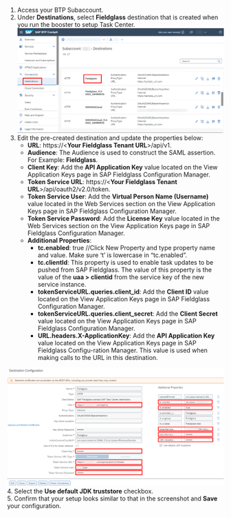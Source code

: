 1. Access your BTP Subaccount.  
2. Under **Destinations**, select **Fieldglass** destination that is created when you run the booster to setup Task Center.
![Configure BTP Destinations 1](images/D1.png)
3. Edit the pre-created destination and update the properties below:
   * __URL__: https://<**Your Fieldglass Tenant URL**>/api/v1.
   * __Audience__: The Audience is used to construct the SAML assertion. For Example: **Fieldglass**.
   * __Client Key__: Add the **API Application Key** value located on the View Application Keys page in SAP Fieldglass Configuration Manager.
   * __Token Service URL__: https://<**Your Fieldglass Tenant URL**>/api/oauth2/v2.0/token.
   * __Token Service User__: Add the **Virtual Person Name (Username)** value located in the Web Services section on the View Application Keys page in SAP Fieldglass Configuration Manager.
   * __Token Service Password__: Add the **License Key** value located in the Web Services section on the View Application Keys page in SAP Fieldglass Configuration Manager.
   * __Additional Properties__:
        * __tc.enabled__: true  //Click New Property and type property name and value.  Make sure ‘t’ is lowercase in “tc.enabled”.
        * __tc.clientId__: This property is used to enable task updates to be pushed from SAP Fieldglass. The value of this property is the value of the **uaa > clientid** from the service key of the new service instance.
        * __tokenServiceURL.queries.client_id__: Add the **Client ID** value located on the View Application Keys page in SAP Fieldglass Configuration Manager.
        * __tokenServiceURL.queries.client_secret__: Add the **Client Secret** value located on the View Application Keys page in SAP Fieldglass Configuration Manager.
        * __URL.headers.X-ApplicationKey__: Add the **API Application Key** value located on the View Application Keys page in SAP Fieldglass Configu-ration Manager. This value is used when making calls to the URL in this destination.

![Configure BTP Destinations 1](images/D2.png)
4. Select the **Use default JDK truststore** checkbox.  
5. Confirm that your setup looks similar to that in the screenshot and **Save** your configuration.
